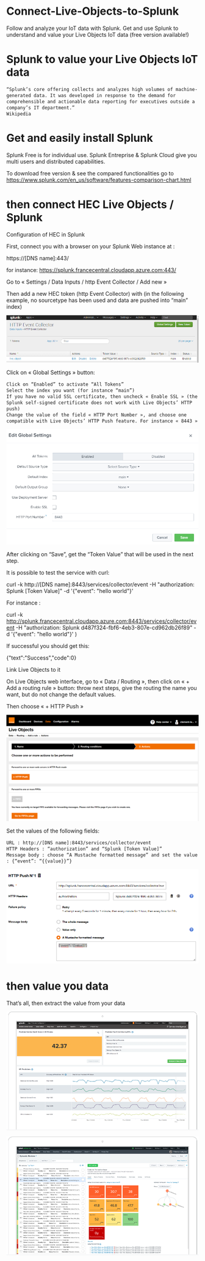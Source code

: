 # Connect-Live-Objects-to-Splunk
Follow and analyze your IoT data with Splunk. Get and use Splunk to understand and value your Live Objects IoT data (free version available!)

# Splunk to value your Live Objects IoT data

    “Splunk’s core offering collects and analyzes high volumes of machine-generated data. It was developed in response to the demand for comprehensible and actionable data reporting for executives outside a company’s IT department.”
    Wikipedia

# Get and easily install Splunk

Splunk Free is for individual use. Splunk Entreprise & Splunk Cloud give you multi users and distributed capabilities.

To download free version & see the compared functionalities go to https://www.splunk.com/en_us/software/features-comparison-chart.html

# then connect HEC Live Objects / Splunk

Configuration of HEC in Splunk

First, connect you with a browser on your Splunk Web instance at :

https://[DNS name]:443/

for instance: https://splunk.francecentral.cloudapp.azure.com:443/

Go to « Settings / Data Inputs / http Event Collector / Add new »

Then add a new HEC token (http Event Collector) with (in the following example, no sourcetype has been used and data are pushed into “main” index)

![](images/splunk1.png)

Click on « Global Settings » button:

    Click on “Enabled” to activate “All Tokens”
    Select the index you want (for instance “main”)
    If you have no valid SSL certificate, then uncheck « Enable SSL » (the Splunk self-signed certificate does not work with Live Objects’ HTTP push)
    Change the value of the field « HTTP Port Number », and choose one compatible with Live Objects’ HTTP Push feature. For instance « 8443 »

![](images/splunk2.png)

After clicking on “Save”, get the “Token Value” that will be used in the next step.

It is possible to test the service with curl:

curl -k http://[DNS name]:8443/services/collector/event -H "authorization: Splunk [Token Value]" -d '{"event": "hello world"}'

For instance :

curl -k http://splunk.francecentral.cloudapp.azure.com:8443/services/collector/event -H "authorization: Splunk d487f324-fbf6-4eb3-807e-cd962db26f89" -d '{"event": "hello world"}' )

If successful you should get this:

{"text":"Success","code":0}

Link Live Objects to it

On Live Objects web interface, go to « Data / Routing », then click on « + Add a routing rule » button: throw next steps, give the routing the name you want, but do not change the default values.

Then choose « + HTTP Push »

![](images/splunk3.png)

Set the values of the following fields:

    URL : http://[DNS name]:8443/services/collector/event
    HTTP Headers : “authorization” and “Splunk [Token Value]”
    Message body : choose “A Mustache formatted message” and set the value : {“event”: “{{value}}”}

![](images/splunk4.png)

# then value you data

That’s all, then extract the value from your data

![](images/splunk5.png)

![](images/splunk6.png)
